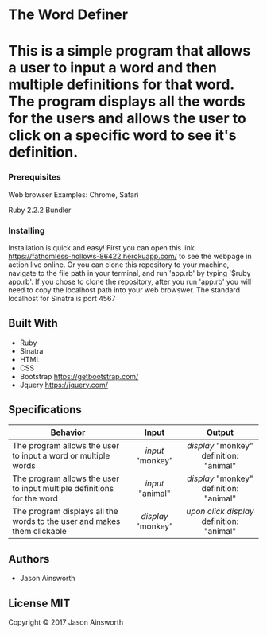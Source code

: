 # The Word Definer

# This is a simple program that allows a user to input a word and then multiple definitions for that word. The program displays all the words for the users and allows the user to click on a specific word to see it's definition.

### Prerequisites

Web browser
Examples: Chrome, Safari

Ruby 2.2.2
Bundler

### Installing

Installation is quick and easy! First you can open this link https://fathomless-hollows-86422.herokuapp.com/ to see the webpage in action live online. Or you can clone this repository to your machine, navigate to the file path in your terminal, and run 'app.rb' by typing '$ruby app.rb'. If you chose to clone the repository, after you run 'app.rb' you will need to copy the localhost path into your web browswer. The standard localhost for Sinatra is port 4567

## Built With

* Ruby
* Sinatra
* HTML
* CSS
* Bootstrap https://getbootstrap.com/
* Jquery https://jquery.com/

## Specifications

| Behavior |  Input   |  Output  |
|----------|:--------:|:--------:|
|The program allows the user to input a word or multiple words |*input* "monkey"|*display* "monkey" definition: "animal"|
|The program allows the user to input multiple definitions for the word|*input* "animal"| *display* "monkey" definition: "animal"|
|The program displays all the words to the user and makes them clickable |*display* "monkey"|*upon click* *display* definition: "animal"|



## Authors

* Jason Ainsworth

## License MIT

Copyright © 2017 Jason Ainsworth
